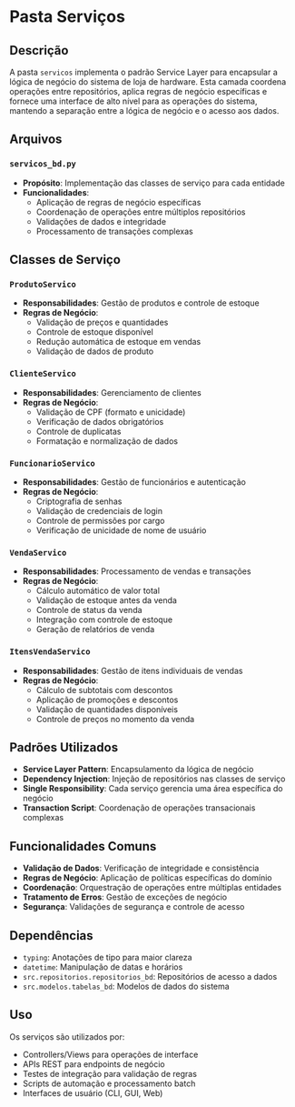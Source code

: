 # Pasta Serviços

## Descrição

A pasta `servicos` implementa o padrão Service Layer para encapsular a lógica de negócio do sistema de loja de hardware. Esta camada coordena operações entre repositórios, aplica regras de negócio específicas e fornece uma interface de alto nível para as operações do sistema, mantendo a separação entre a lógica de negócio e o acesso aos dados.

## Arquivos

### `servicos_bd.py`

- **Propósito**: Implementação das classes de serviço para cada entidade
- **Funcionalidades**:
  - Aplicação de regras de negócio específicas
  - Coordenação de operações entre múltiplos repositórios
  - Validações de dados e integridade
  - Processamento de transações complexas

## Classes de Serviço

### `ProdutoServico`

- **Responsabilidades**: Gestão de produtos e controle de estoque
- **Regras de Negócio**:
  - Validação de preços e quantidades
  - Controle de estoque disponível
  - Redução automática de estoque em vendas
  - Validação de dados de produto

### `ClienteServico`

- **Responsabilidades**: Gerenciamento de clientes
- **Regras de Negócio**:
  - Validação de CPF (formato e unicidade)
  - Verificação de dados obrigatórios
  - Controle de duplicatas
  - Formatação e normalização de dados

### `FuncionarioServico`

- **Responsabilidades**: Gestão de funcionários e autenticação
- **Regras de Negócio**:
  - Criptografia de senhas
  - Validação de credenciais de login
  - Controle de permissões por cargo
  - Verificação de unicidade de nome de usuário

### `VendaServico`

- **Responsabilidades**: Processamento de vendas e transações
- **Regras de Negócio**:
  - Cálculo automático de valor total
  - Validação de estoque antes da venda
  - Controle de status da venda
  - Integração com controle de estoque
  - Geração de relatórios de venda

### `ItensVendaServico`

- **Responsabilidades**: Gestão de itens individuais de vendas
- **Regras de Negócio**:
  - Cálculo de subtotais com descontos
  - Aplicação de promoções e descontos
  - Validação de quantidades disponíveis
  - Controle de preços no momento da venda

## Padrões Utilizados

- **Service Layer Pattern**: Encapsulamento da lógica de negócio
- **Dependency Injection**: Injeção de repositórios nas classes de serviço
- **Single Responsibility**: Cada serviço gerencia uma área específica do negócio
- **Transaction Script**: Coordenação de operações transacionais complexas

## Funcionalidades Comuns

- **Validação de Dados**: Verificação de integridade e consistência
- **Regras de Negócio**: Aplicação de políticas específicas do domínio
- **Coordenação**: Orquestração de operações entre múltiplas entidades
- **Tratamento de Erros**: Gestão de exceções de negócio
- **Segurança**: Validações de segurança e controle de acesso

## Dependências

- `typing`: Anotações de tipo para maior clareza
- `datetime`: Manipulação de datas e horários
- `src.repositorios.repositorios_bd`: Repositórios de acesso a dados
- `src.modelos.tabelas_bd`: Modelos de dados do sistema

## Uso

Os serviços são utilizados por:

- Controllers/Views para operações de interface
- APIs REST para endpoints de negócio
- Testes de integração para validação de regras
- Scripts de automação e processamento batch
- Interfaces de usuário (CLI, GUI, Web)

